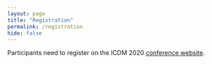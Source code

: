 ```yaml
---
layout: page
title: "Registration"
permalink: /registration
hide: false
---
```


Participants need to register on the ICDM 2020 <a href="http://icdm2020.bigke.org/">conference website</a>. 
